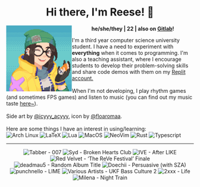<h1 align="center">Hi there, I'm Reese! 👋</h1>
<img src="kj.png" alt="Pixel art of Killjoy from the game Valorant." align="left" width="35%">

<p align="center">
  <b>he/she/they | 22 | also on <a href="https://gitlab.com/renys">Gitlab</a>!</b>
</p>

<p>
  I'm a third year computer science university student. I have a need to experiment with <strong>everything</strong> when it comes to programming. I'm also a teaching assistant, where I encourage students to develop their problem-solving skills and share code demos with them on my <a href="https://replit.com/@renys">Replit account.</a>
  <br><br>
  When I'm not developing, I play rhythm games (and sometimes FPS games) and listen to music (you can find out my music taste <a href="https://www.last.fm/user/i-dle">here~</a>).
  <br><br>
  Side art by <a href="https://www.reddit.com/r/PixelArt/comments/x6eupf/henloooo_sharing_my_valorant_pixel_fanart/">@icyyy_acyyy</a>, icon by <a href="https://twitter.com/floaromaa/status/1544156562326839296">@floaromaa</a>.
  <br><br>
  Here are some things I have an interest in using/learning:
  <br>
  <img alt="Arch Linux" src="https://img.shields.io/badge/Arch_BTW-1793D1?style=for-the-badge&logo=arch-linux&logoColor=white"/>
  <img alt="LaTeX" src="https://img.shields.io/badge/LaTeX-47A141?style=for-the-badge&logo=LaTeX&logoColor=white"/>
  <img alt="Lua" src="https://img.shields.io/badge/Lua-2C2D72?style=for-the-badge&logo=lua&logoColor=white"/>
  <img alt="MacOS" src="https://img.shields.io/badge/MacOS-000000?style=for-the-badge&logo=apple&logoColor=white"/>
  <img alt="NeoVim" src="https://img.shields.io/badge/NeoVim-%2357A143.svg?&style=for-the-badge&logo=neovim&logoColor=white"/>
  <img alt="Rust" src="https://img.shields.io/badge/Rust-black?style=for-the-badge&logo=rust&logoColor=#E57324"/>
  <img alt="Typescript" src="https://img.shields.io/badge/TypeScript-007ACC?style=for-the-badge&logo=typescript&logoColor=white"/>
</p>
<hr class="dotted">
<!-- lastfm -->
<p align="center"><img src="https://lastfm.freetls.fastly.net/i/u/64s/fc55706a424c84465cdef37cea6c6066.jpg" title="Tabber - 007"> <img src="https://lastfm.freetls.fastly.net/i/u/64s/973a569343f09398ef68368c7fe9b1b9.jpg" title="Syd - Broken Hearts Club"> <img src="https://lastfm.freetls.fastly.net/i/u/64s/28ef1a80f80920cb8c84192ad66f8aac.jpg" title="IVE - After LIKE"> <img src="https://lastfm.freetls.fastly.net/i/u/64s/541b479201587185b1d10e0b1e7c2980.jpg" title="Red Velvet - ‘The ReVe Festival’ Finale"> <img src="https://lastfm.freetls.fastly.net/i/u/64s/1729220b7068422b81a43842fb9327a1.png" title="deadmau5 - Random Album Title"> <img src="https://lastfm.freetls.fastly.net/i/u/64s/0df3bde0354c85ce0dcd8ae2d81fcb4e.jpg" title="Doechii - Persuasive (with SZA)"> <img src="https://lastfm.freetls.fastly.net/i/u/64s/1b226727be070153df48897902e5c335.png" title="punchnello - LIME"> <img src="https://lastfm.freetls.fastly.net/i/u/64s/51107d40dc1d4e9bbf9dfd2095ffd1ac.jpg" title="Various Artists - UKF Bass Culture 2"> <img src="https://lastfm.freetls.fastly.net/i/u/64s/a47f374ca6193aea4267a13ae5ae6af0.jpg" title="2xxx - Life"> <img src="https://lastfm.freetls.fastly.net/i/u/64s/e1a5d3bc6f1795474dae69b6ee8fcad8.jpg" title="Milena - Night Train"> </p>
